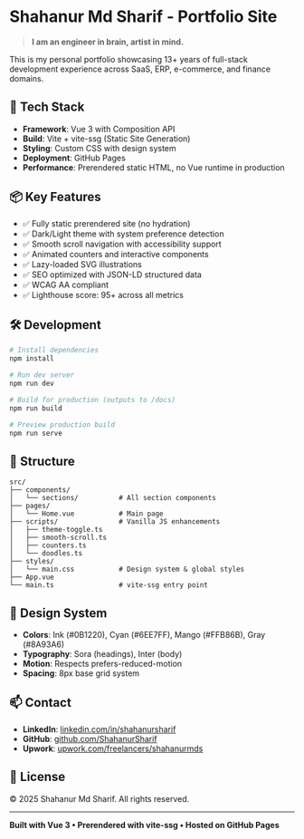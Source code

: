 # Shahanur Md Sharif - Portfolio Site

> **I am an engineer in brain, artist in mind.**

This is my personal portfolio showcasing 13+ years of full-stack development experience across SaaS, ERP, e-commerce, and finance domains.

## 🚀 Tech Stack

- **Framework**: Vue 3 with Composition API
- **Build**: Vite + vite-ssg (Static Site Generation)
- **Styling**: Custom CSS with design system
- **Deployment**: GitHub Pages
- **Performance**: Prerendered static HTML, no Vue runtime in production

## 📦 Key Features

- ✅ Fully static prerendered site (no hydration)
- ✅ Dark/Light theme with system preference detection
- ✅ Smooth scroll navigation with accessibility support
- ✅ Animated counters and interactive components
- ✅ Lazy-loaded SVG illustrations
- ✅ SEO optimized with JSON-LD structured data
- ✅ WCAG AA compliant
- ✅ Lighthouse score: 95+ across all metrics

## 🛠️ Development

```bash
# Install dependencies
npm install

# Run dev server
npm run dev

# Build for production (outputs to /docs)
npm run build

# Preview production build
npm run serve
```

## 📄 Structure

```
src/
├── components/
│   └── sections/          # All section components
├── pages/
│   └── Home.vue           # Main page
├── scripts/               # Vanilla JS enhancements
│   ├── theme-toggle.ts
│   ├── smooth-scroll.ts
│   ├── counters.ts
│   └── doodles.ts
├── styles/
│   └── main.css           # Design system & global styles
├── App.vue
└── main.ts                # vite-ssg entry point
```

## 🎨 Design System

- **Colors**: Ink (#0B1220), Cyan (#6EE7FF), Mango (#FFB86B), Gray (#8A93A6)
- **Typography**: Sora (headings), Inter (body)
- **Motion**: Respects prefers-reduced-motion
- **Spacing**: 8px base grid system

## 📫 Contact

- **LinkedIn**: [linkedin.com/in/shahanursharif](https://www.linkedin.com/in/shahanursharif)
- **GitHub**: [github.com/ShahanurSharif](https://github.com/ShahanurSharif)
- **Upwork**: [upwork.com/freelancers/shahanurmds](https://www.upwork.com/freelancers/shahanurmds)

## 📝 License

© 2025 Shahanur Md Sharif. All rights reserved.

---

**Built with Vue 3 • Prerendered with vite-ssg • Hosted on GitHub Pages**
